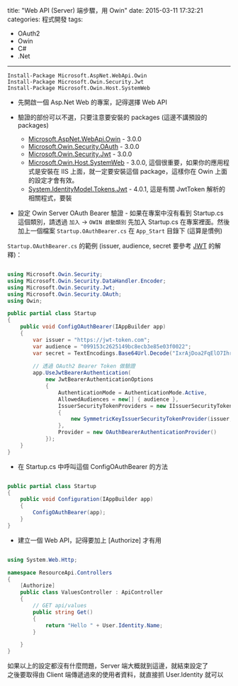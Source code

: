 title: "Web API (Server) 端步驟，用 Owin"
date: 2015-03-11 17:32:21
categories: 程式開發
tags: 
- OAuth2
- Owin
- C#
- .Net
---

<!--more-->

```
Install-Package Microsoft.AspNet.WebApi.Owin
Install-Package Microsoft.Owin.Security.Jwt
Install-Package Microsoft.Owin.Host.SystemWeb
```

- 先開啟一個 Asp.Net Web 的專案，記得選擇 Web API
- 驗證的部份可以不選，只要注意要安裝的 packages (這邊不講預設的 packages)
    - [Microsoft.AspNet.WebApi.Owin](https://www.nuget.org/packages/Microsoft.AspNet.WebApi.Owin/) - 3.0.0 
    - [Microsoft.Owin.Security.OAuth](https://www.nuget.org/packages/Microsoft.Owin.Security.OAuth/) - 3.0.0 
    - [Microsoft.Owin.Security.Jwt](https://www.nuget.org/packages/Microsoft.Owin.Security.Jwt/) - 3.0.0 
    - [Microsoft.Owin.Host.SystemWeb](https://www.nuget.org/packages/Microsoft.Owin.Host.SystemWeb/) - 3.0.0, 這個很重要，如果你的應用程式是安裝在 IIS 上面，就一定要安裝這個 package，這樣你在 Owin 上面的設定才會有效。
    - [System.IdentityModel.Tokens.Jwt](https://www.nuget.org/packages/System.IdentityModel.Tokens.Jwt/) - 4.0.1, 這是有關 JwtToken 解析的相關程式，要裝

- 設定 Owin Server OAuth Bearer 驗證 - 如果在專案中沒有看到 Startup.cs 這個類別，請透過 `加入` -> `OWIN 啟動類別` 先加入 Startup.cs 在專案裡面。然後加上一個檔案 `Startup.OAuthBearer.cs` 在 `App_Start` 目錄下 (這算是慣例)


`Startup.OAuthBearer.cs` 的範例 (issuer, audience, secret 要參考 [JWT](2015/03/11/jwt/#more) 的解釋)：  

```csharp  

using Microsoft.Owin.Security;using Microsoft.Owin.Security.DataHandler.Encoder;using Microsoft.Owin.Security.Jwt;using Microsoft.Owin.Security.OAuth;using Owin;
public partial class Startup{    public void ConfigOAuthBearer(IAppBuilder app)    {        var issuer = "https://jwt-token.com";        var audience = "099153c2625149bc8ecb3e85e03f0022";        var secret = TextEncodings.Base64Url.Decode("IxrAjDoa2FqElO7IhrSrUJELhUckePEPVpaePlS_Xaw");                // 透過 OAuth2 Bearer Token 做驗證        app.UseJwtBearerAuthentication(            new JwtBearerAuthenticationOptions            {                AuthenticationMode = AuthenticationMode.Active,                AllowedAudiences = new[] { audience },                IssuerSecurityTokenProviders = new IIssuerSecurityTokenProvider[]                {                    new SymmetricKeyIssuerSecurityTokenProvider(issuer, secret)                },                Provider = new OAuthBearerAuthenticationProvider()            });    }}
```

- 在 Startup.cs 中呼叫這個 ConfigOAuthBearer 的方法  

```csharp
public partial class Startup{    public void Configuration(IAppBuilder app)    {        ConfigOAuthBearer(app);    }}
```

- 建立一個 Web API，記得要加上 [Authorize] 才有用     

```csharp

using System.Web.Http;

namespace ResourceApi.Controllers{    [Authorize]    public class ValuesController : ApiController    {        // GET api/values        public string Get()        {            return "Hello " + User.Identity.Name;        }    }}
```

如果以上的設定都沒有什麼問題，Server 端大概就到這邊，就結束設定了  
之後要取得由 Client 端傳遞過來的使用者資料，就直接抓 User.Identity 就可以  

